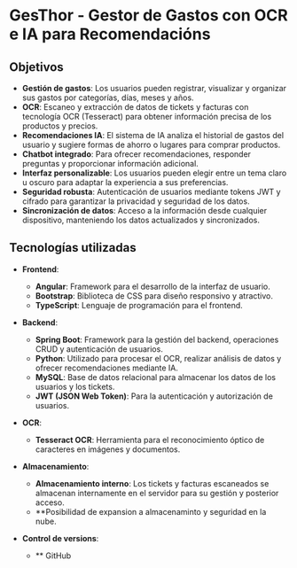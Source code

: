 # **GesThor - Gestor de Gastos con OCR e IA para Recomendacións**

## **Objetivos**

- **Gestión de gastos**: Los usuarios pueden registrar, visualizar y organizar sus gastos por categorías, días, meses y años.
- **OCR**: Escaneo y extracción de datos de tickets y facturas con tecnología OCR (Tesseract) para obtener información precisa de los productos y precios.
- **Recomendaciones IA**: El sistema de IA analiza el historial de gastos del usuario y sugiere formas de ahorro o lugares para comprar productos.
- **Chatbot integrado**: Para ofrecer recomendaciones, responder preguntas y proporcionar información adicional.
- **Interfaz personalizable**: Los usuarios pueden elegir entre un tema claro u oscuro para adaptar la experiencia a sus preferencias.
- **Seguridad robusta**: Autenticación de usuarios mediante tokens JWT y cifrado para garantizar la privacidad y seguridad de los datos.
- **Sincronización de datos**: Acceso a la información desde cualquier dispositivo, manteniendo los datos actualizados y sincronizados.

## **Tecnologías utilizadas**

- **Frontend**:
  - **Angular**: Framework para el desarrollo de la interfaz de usuario.
  - **Bootstrap**: Biblioteca de CSS para diseño responsivo y atractivo.
  - **TypeScript**: Lenguaje de programación para el frontend.

- **Backend**:
  - **Spring Boot**: Framework para la gestión del backend, operaciones CRUD y autenticación de usuarios.
  - **Python**: Utilizado para procesar el OCR, realizar análisis de datos y ofrecer recomendaciones mediante IA.
  - **MySQL**: Base de datos relacional para almacenar los datos de los usuarios y los tickets.
  - **JWT (JSON Web Token)**: Para la autenticación y autorización de usuarios.

- **OCR**:
  - **Tesseract OCR**: Herramienta para el reconocimiento óptico de caracteres en imágenes y documentos.

- **Almacenamiento**:
  - **Almacenamiento interno**: Los tickets y facturas escaneados se almacenan internamente en el servidor para su gestión y posterior acceso.
  - **Posibilidad de expansion a almacenaminto y seguridad en la nube.
    
- **Control de versions**:
  - ** GitHub
